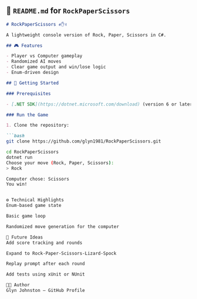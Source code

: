## 📄 `README.md` for `RockPaperScissors`

```markdown
# RockPaperScissors ✊✋✌️

A lightweight console version of Rock, Paper, Scissors in C#.

## 🎮 Features

- Player vs Computer gameplay
- Randomized AI moves
- Clear game output and win/lose logic
- Enum-driven design

## 🚀 Getting Started

### Prerequisites

- [.NET SDK](https://dotnet.microsoft.com/download) (version 6 or later)

### Run the Game

1. Clone the repository:

```bash
git clone https://github.com/glyn1981/RockPaperScissors.git

cd RockPaperScissors
dotnet run
Choose your move (Rock, Paper, Scissors):
> Rock

Computer chose: Scissors
You win!


⚙️ Technical Highlights
Enum-based game state

Basic game loop

Randomized move generation for the computer

🚀 Future Ideas
Add score tracking and rounds

Expand to Rock-Paper-Scissors-Lizard-Spock

Replay prompt after each round

Add tests using xUnit or NUnit

👨‍💻 Author
Glyn Johnston – GitHub Profile
